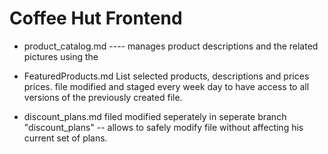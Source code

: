 # Coffee Hut Frontend

- product_catalog.md  ----  manages product descriptions and the related pictures using the 

- FeaturedProducts.md 
List selected products, descriptions and prices prices. 
file modified and staged every week day to have access to all versions of the previously created file.

- discount_plans.md filed modified seperately in seperate branch "discount_plans" -- allows to safely modify  file without affecting his current set of plans.
